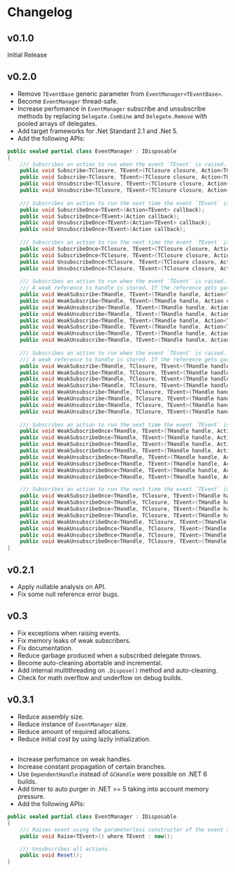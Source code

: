 # Changelog

## v0.1.0

Initial Release

## v0.2.0

- Remove `TEventBase` generic parameter from `EventManager<TEventBase>`.
- Become `EventManager` thread-safe.
- Increase perfomance in `EventManager` subscribe and unsubscribe methods by replacing `Delegate.Combine` and `Delegate.Remove` with pooled arrays of delegates.
- Add target frameworks for .Net Standard 2.1 and .Net 5.
- Add the following APIs:
```cs
public sealed partial class EventManager : IDisposable
{
	/// Subscribes an action to run when the event `TEvent` is raised. The `closure` is passed as a parameter to `callback`.
	public void Subscribe<TClosure, TEvent>(TClosure closure, Action<TClosure, TEvent> callback);
	public void Subscribe<TClosure, TEvent>(TClosure closure, Action<TClosure> callback);
	public void Unsubscribe<TClosure, TEvent>(TClosure closure, Action<TClosure, TEvent> callback);
	public void Unsubscribe<TClosure, TEvent>(TClosure closure, Action<TClosure> callback);
	
	/// Subscribes an action to run the next time the event `TEvent` is raised.
	public void SubscribeOnce<TEvent>(Action<TEvent> callback);
	public void SubscribeOnce<TEvent>(Action callback);
	public void UnsubscribeOnce<TEvent>(Action<TEvent> callback);
	public void UnsubscribeOnce<TEvent>(Action callback);
		
	/// Subscribes an action to run the next time the event `TEvent` is raised. The `closure` is passed as a parameter to `callback`.
	public void SubscribeOnce<TClosure, TEvent>(TClosure closure, Action<TClosure, TEvent> callback);
	public void SubscribeOnce<TClosure, TEvent>(TClosure closure, Action<TClosure> callback);
	public void UnsubscribeOnce<TClosure, TEvent>(TClosure closure, Action<TClosure, TEvent> callback);
	public void UnsubscribeOnce<TClosure, TEvent>(TClosure closure, Action<TClosure> callback);
	
	/// Subscribes an action to run when the event `TEvent` is raised.
	/// A weak reference to handle is stored. If the reference gets garbage collected, the listener is automatically removed.
	public void WeakSubscribe<THandle, TEvent>(THandle handle, Action<TEvent> callback, bool trackResurrection);
	public void WeakSubscribe<THandle, TEvent>(THandle handle, Action callback, bool trackResurrection);
	public void WeakUnsubscribe<THandle, TEvent>(THandle handle, Action<TEvent> callback, bool trackResurrection);
	public void WeakUnsubscribe<THandle, TEvent>(THandle handle, Action callback, bool trackResurrection);
	public void WeakSubscribe<THandle, TEvent>(THandle handle, Action<THandle, TEvent> callback, bool trackResurrection);
	public void WeakSubscribe<THandle, TEvent>(THandle handle, Action<THandle> callback, bool trackResurrection);
	public void WeakUnsubscribe<THandle, TEvent>(THandle handle, Action<THandle, TEvent> callback, bool trackResurrection);
	public void WeakUnsubscribe<THandle, TEvent>(THandle handle, Action<THandle> callback, bool trackResurrection);
	
	/// Subscribes an action to run when the event `TEvent` is raised. The `closure` is passed as a parameter to `callback`.
	/// A weak reference to handle is stored. If the reference gets garbage collected, the listener is automatically removed.
	public void WeakSubscribe<THandle, TClosure, TEvent>(THandle handle, TClosure closure, Action<TClosure, TEvent> callback, bool trackResurrection);
	public void WeakSubscribe<THandle, TClosure, TEvent>(THandle handle, TClosure closure, Action<TClosure> callback, bool trackResurrection);
	public void WeakSubscribe<THandle, TClosure, TEvent>(THandle handle, TClosure closure, Action<THandle, TClosure, TEvent> callback, bool trackResurrection);
	public void WeakSubscribe<THandle, TClosure, TEvent>(THandle handle, TClosure closure, Action<THandle, TClosure> callback, bool trackResurrection);	
	public void WeakUnsubscribe<THandle, TClosure, TEvent>(THandle handle, TClosure closure, Action<TClosure, TEvent> callback, bool trackResurrection);
	public void WeakUnsubscribe<THandle, TClosure, TEvent>(THandle handle, TClosure closure, Action<TClosure> callback, bool trackResurrection);
	public void WeakUnsubscribe<THandle, TClosure, TEvent>(THandle handle, TClosure closure, Action<THandle, TClosure, TEvent> callback, bool trackResurrection);
	public void WeakUnsubscribe<THandle, TClosure, TEvent>(THandle handle, TClosure closure, Action<THandle, TClosure> callback, bool trackResurrection);
	
	/// Subscribes an action to run the next time the event `TEvent` is raised.
	public void WeakSubscribeOnce<THandle, TEvent>(THandle handle, Action<TEvent> callback, bool trackResurrection);
	public void WeakSubscribeOnce<THandle, TEvent>(THandle handle, Action callback, bool trackResurrection);
	public void WeakSubscribeOnce<THandle, TEvent>(THandle handle, Action<THandle, TEvent> callback, bool trackResurrection);
	public void WeakSubscribeOnce<THandle, TEvent>(THandle handle, Action<THandle> callback, bool trackResurrection);
	public void WeakUnsubscribeOnce<THandle, TEvent>(THandle handle, Action<TEvent> callback, bool trackResurrection);
	public void WeakUnsubscribeOnce<THandle, TEvent>(THandle handle, Action callback, bool trackResurrection);
	public void WeakUnsubscribeOnce<THandle, TEvent>(THandle handle, Action<THandle, TEvent> callback, bool trackResurrection);
	public void WeakUnsubscribeOnce<THandle, TEvent>(THandle handle, Action<THandle> callback, bool trackResurrection);

	/// Subscribes an action to run the next time the event `TEvent` is raised. The `closure` is passed as a parameter to `callback`.
	public void WeakSubscribeOnce<THandle, TClosure, TEvent>(THandle handle, TClosure closure, Action<TClosure, TEvent> callback, bool trackResurrection);
	public void WeakSubscribeOnce<THandle, TClosure, TEvent>(THandle handle, TClosure closure, Action<TClosure> callback, bool trackResurrection);
	public void WeakSubscribeOnce<THandle, TClosure, TEvent>(THandle handle, TClosure closure, Action<THandle, TClosure, TEvent> callback, bool trackResurrection);
	public void WeakSubscribeOnce<THandle, TClosure, TEvent>(THandle handle, TClosure closure, Action<THandle, TClosure> callback, bool trackResurrection);
	public void WeakUnsubscribeOnce<THandle, TClosure, TEvent>(THandle handle, TClosure closure, Action<TClosure, TEvent> callback, bool trackResurrection);
	public void WeakUnsubscribeOnce<THandle, TClosure, TEvent>(THandle handle, TClosure closure, Action<TClosure> callback, bool trackResurrection);
	public void WeakUnsubscribeOnce<THandle, TClosure, TEvent>(THandle handle, TClosure closure, Action<THandle, TClosure, TEvent> callback, bool trackResurrection);
	public void WeakUnsubscribeOnce<THandle, TClosure, TEvent>(THandle handle, TClosure closure, Action<THandle, TClosure> callback, bool trackResurrection);
}
```

## v0.2.1

- Apply nullable analysis on API.
- Fix some null reference error bugs.

## v0.3

- Fix exceptions when raising events.
- Fix memory leaks of weak subscribers.
- Fix documentation.
- Reduce garbage produced when a subscribed delegate throws.
- Become auto-cleaning abortable and incremental.
- Add internal multithreading on `.Dispose()` method and auto-cleaning.
- Check for math overflow and underflow on debug builds.

## v0.3.1

- Reduce assembly size.
- Reduce instance of `EventManager` size.
- Reduce amount of required allocations.
- Reduce initial cost by using lazily initialization.

##

- Increase perfomance on weak handles.
- Increase constant propagation of certain branches.
- Use `DependentHandle` instead of `GCHandle` were possible on .NET 6 builds.
- Add timer to auto purger in .NET >= 5 taking into account memory pressure.
- Add the following APIs:
```cs
public sealed partial class EventManager : IDisposable
{
	/// Raises event using the parameterless constructor of the event type.
	public void Raise<TEvent>() where TEvent : new();

	/// Unsubscribes all actions.
	public void Reset();
}
```